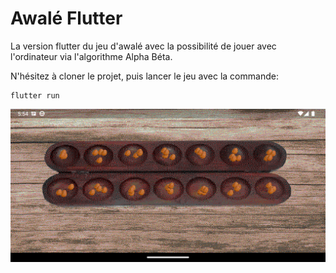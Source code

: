 # Awalé Flutter

La version flutter du jeu d'awalé avec la possibilité de jouer avec l'ordinateur via l'algorithme Alpha Béta.

N'hésitez à cloner le projet, puis lancer le jeu avec la commande:

```
flutter run
```

![Snapshot](docs/images/snapshot.png)
